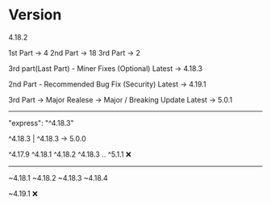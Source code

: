 # Version

4.18.2 

1st Part -> 4
2nd Part -> 18 
3rd Part -> 2  

3rd part(Last Part) - Miner Fixes (Optional)
Latest -> 4.18.3

2nd Part - Recommended Bug Fix (Security)
Latest -> 4.19.1

3rd Part -> Major Realese -> Major / Breaking Update
Latest -> 5.0.1

---

"express": "^4.18.3"

^4.18.3 | ^4.18.3 -> 5.0.0

^4.17.9
^4.18.1
^4.18.2
^4.18.3
..
^5.1.1  ❌

---

~4.18.1
~4.18.2
~4.18.3
~4.18.4

~4.19.1  ❌
